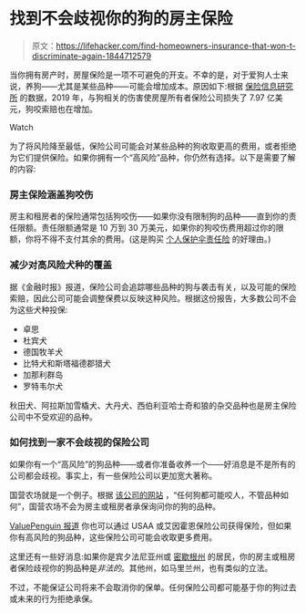 # 找到不会歧视你的狗的房主保险

> 原文：<https://lifehacker.com/find-homeowners-insurance-that-won-t-discriminate-again-1844712579>

当你拥有房产时，房屋保险是一项不可避免的开支。不幸的是，对于爱狗人士来说，养狗——尤其是某些品种——可能会增加成本。原因如下:根据 [保险信息研究所](https://www.iii.org/article/spotlight-on-dog-bite-liability) 的数据，2019 年，与狗相关的伤害使房屋所有者保险公司损失了 7.97 亿美元，狗咬索赔也在增加。

Watch

为了将风险降至最低，保险公司可能会对某些品种的狗收取更高的费用，或者拒绝为它们提供保险。如果你拥有一个“高风险”品种，你仍然有选择。以下是需要了解的内容:

### **房主保险涵盖狗咬伤**

房主和租房者的保险通常包括狗咬伤——如果你没有限制狗的品种——直到你的责任限额。责任限额通常是 10 万到 30 万美元，如果你的狗咬伤费用超过你的限额，你将不得不支付其余的费用。(这是购买 [个人保护伞责任险](https://lifehacker.com/do-you-need-an-umbrella-insurance-policy-1842220776) 的好理由。)

### **减少对高风险犬种的覆盖**

据《金融时报》报道，保险公司会追踪哪些品种的狗与袭击有关，以及可能的保险索赔，因此公司可能会调整保费以反映这种风险。根据这份报告，大多数公司不会为这些犬种投保:

*   卓思
*   杜宾犬
*   德国牧羊犬
*   比特犬和斯塔福德郡猎犬
*   加那利群岛
*   罗特韦尔犬

秋田犬、阿拉斯加雪橇犬、大丹犬、西伯利亚哈士奇和狼的杂交品种也是房主保险公司中不受欢迎的品种。

### **如何找到一家不会歧视的保险公司**

如果你有一个“高风险”的狗品种——或者你准备收养一个——好消息是不是所有的公司都会歧视。事实上，有一些保险公司以更加宽大著称。

国营农场就是一个例子。根据 [该公司的网站](https://www.statefarm.com/simple-insights/safety/its-not-the-breed-its-the-bite) ，“任何狗都可能咬人，不管品种如何”，国营农场不会为房主或租房者承保询问你的狗的品种。

[ValuePenguin 报道](https://www.valuepenguin.com/homeowners-insurance-restricted-dog-breeds) 你也可以通过 USAA 或艾因霍恩保险公司获得保险，但如果你有高风险的狗品种，这些保险公司可能会收取更多费用。

这里还有一些好消息:如果你是宾夕法尼亚州或 [密歇根州](https://www.michigan.gov/documents/difs/Bulletin_2019-20-INS_670400_7.pdf) 的居民，你的房主或租房者保险歧视你的狗品种是*非法的*。其他州，如马里兰州，也有类似的立法。

不过，不能保证公司将来不会取消你的保单。任何保险公司都可能基于你的狗过去或未来的行为拒绝承保。